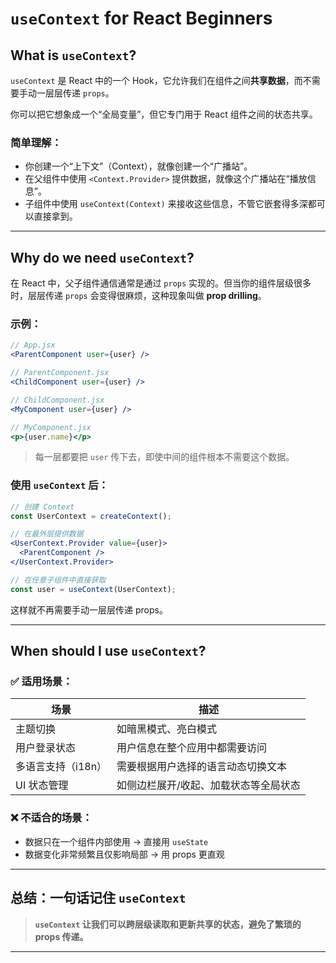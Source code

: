 # `useContext` for React Beginners

## What is `useContext`?

`useContext` 是 React 中的一个 Hook，它允许我们在组件之间**共享数据**，而不需要手动一层层传递 `props`。

你可以把它想象成一个“全局变量”，但它专门用于 React 组件之间的状态共享。

### 简单理解：
- 你创建一个“上下文”（Context），就像创建一个“广播站”。
- 在父组件中使用 `<Context.Provider>` 提供数据，就像这个广播站在“播放信息”。
- 子组件中使用 `useContext(Context)` 来接收这些信息，不管它嵌套得多深都可以直接拿到。

---

## Why do we need `useContext`?

在 React 中，父子组件通信通常是通过 `props` 实现的。但当你的组件层级很多时，层层传递 `props` 会变得很麻烦，这种现象叫做 **prop drilling**。

### 示例：
```jsx
// App.jsx
<ParentComponent user={user} />

// ParentComponent.jsx
<ChildComponent user={user} />

// ChildComponent.jsx
<MyComponent user={user} />

// MyComponent.jsx
<p>{user.name}</p>
```

> 每一层都要把 `user` 传下去，即使中间的组件根本不需要这个数据。

### 使用 `useContext` 后：
```jsx
// 创建 Context
const UserContext = createContext();

// 在最外层提供数据
<UserContext.Provider value={user}>
  <ParentComponent />
</UserContext.Provider>

// 在任意子组件中直接获取
const user = useContext(UserContext);
```

这样就不再需要手动一层层传递 props。

---

## When should I use `useContext`?

### ✅ 适用场景：

| 场景 | 描述 |
|------|------|
| 主题切换 | 如暗黑模式、亮白模式 |
| 用户登录状态 | 用户信息在整个应用中都需要访问 |
| 多语言支持（i18n） | 需要根据用户选择的语言动态切换文本 |
| UI 状态管理 | 如侧边栏展开/收起、加载状态等全局状态 |

### ❌ 不适合的场景：

- 数据只在一个组件内部使用 → 直接用 `useState`
- 数据变化非常频繁且仅影响局部 → 用 props 更直观

---

## 总结：一句话记住 `useContext`

> **`useContext` 让我们可以跨层级读取和更新共享的状态，避免了繁琐的 props 传递。**

---

